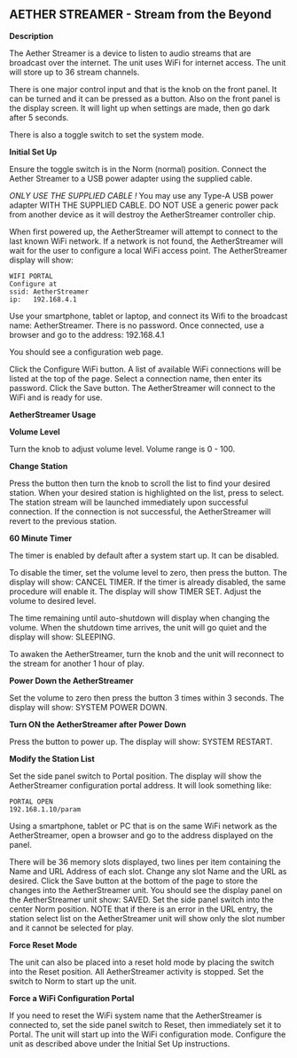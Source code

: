 ## AETHER STREAMER - Stream from the Beyond



 **Description**
 
The Aether Streamer is a device to listen to audio streams that are broadcast over the internet. The unit uses WiFi for internet access. The unit will store up to 36 stream channels. 

There is one major control input and that is the knob on the front panel. It can be turned and it can be pressed as a button. Also on the front panel is the display screen. It will light up when settings are made, then go dark after 5 seconds. 

There is also a toggle switch to set the system mode.



**Initial Set Up**

Ensure the toggle switch is in the Norm (normal) position. 
Connect the Aether Streamer to a USB power adapter using the supplied cable. 

*ONLY USE THE SUPPLIED CABLE !*
You may use any Type-A USB power adapter WITH THE SUPPLIED CABLE.
DO NOT USE a generic power pack from another device as it will destroy the AetherStreamer controller chip. 

When first powered up, the AetherStreamer will attempt to connect to the last known WiFi network. If a network is not found, the AetherStreamer will wait for the user to configure a local WiFi access point. The AetherStreamer display will show:

    WIFI PORTAL
    Configure at
    ssid: AetherStreamer
    ip:   192.168.4.1

Use your smartphone, tablet or laptop, and connect its Wifi to the broadcast name: AetherStreamer. There is no password. Once connected, use a browser and go to the address: 192.168.4.1

You should see a configuration web page.

Click the Configure WiFi button. A list of available WiFi connections will be listed at the top of the page. Select a connection name, then enter its password. Click the Save button. The AetherStreamer will connect to the WiFi and is ready for use.



**AetherStreamer Usage**

**Volume Level**

Turn the knob to adjust volume level. Volume range is 0 - 100.

**Change Station**

Press the button then turn the knob to scroll the list to find your desired station. When your desired station is highlighted on the list, press to select. The station stream will be launched immediately upon successful connection. If the connection is not successful, the AetherStreamer will revert to the previous station.

**60 Minute Timer**

The timer is enabled by default after a system start up. It can be disabled.

To disable the timer, set the volume level to zero, then press the button. The display will show: CANCEL TIMER. If the timer is already disabled, the same procedure will enable it. The display will show TIMER SET. Adjust the volume to desired level.

The time remaining until auto-shutdown will display when changing the volume.
When the shutdown time arrives, the unit will go quiet and the display will show: SLEEPING.

To awaken the AetherStreamer, turn the knob and the unit will reconnect to the stream for another 1 hour of play.

**Power Down the AetherStreamer**

Set the volume to zero then press the button 3 times within 3 seconds. The display will show: SYSTEM POWER DOWN. 

**Turn ON the AetherStreamer after Power Down**

Press the button to power up. The display will show: SYSTEM RESTART.

**Modify the Station List**

Set the side panel switch to Portal position.
The display will show the AetherStreamer configuration portal address. It will look
something like:  

    PORTAL OPEN
    192.168.1.10/param 

Using a smartphone, tablet or PC that is on the same WiFi network as the AetherStreamer, open a browser and go to the address displayed on the panel.

There will be 36 memory slots displayed, two lines per item containing the Name and URL Address of each slot. Change any slot Name and the URL as desired. Click the Save button at the bottom of the page to store the changes into the AetherStreamer unit. You should see the display panel on the AetherStreamer unit show:  SAVED.
Set the side panel switch into the center Norm position.
NOTE that if there is an error in the URL entry, the station select list on the AetherStreamer unit will show only the slot number and it cannot be selected for play.


**Force Reset Mode**

The unit can also be placed into a reset hold mode by placing the switch into the Reset position. All AetherStreamer activity is stopped. Set the switch to Norm to start up the unit.


**Force a WiFi Configuration Portal**

If you need to reset the WiFi system name that the AetherStreamer is connected to, set the side panel switch to Reset,  then immediately set it to Portal. The unit will start up into the WiFi configuration mode. Configure the unit as described above under the Initial Set Up instructions.
